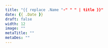 ```yaml
---
title: "{{ replace .Name "-" " " | title }}"
date: {{ .Date }}
draft: false
width: 12
image: ""
metaTitle: ""
metaDes: ""
---
```

